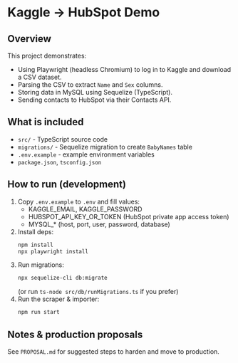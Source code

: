 # Kaggle -> HubSpot Demo
## Overview
This project demonstrates:
- Using Playwright (headless Chromium) to log in to Kaggle and download a CSV dataset.
- Parsing the CSV to extract `Name` and `Sex` columns.
- Storing data in MySQL using Sequelize (TypeScript).
- Sending contacts to HubSpot via their Contacts API.

## What is included
- `src/` - TypeScript source code
- `migrations/` - Sequelize migration to create `BabyNames` table
- `.env.example` - example environment variables
- `package.json`, `tsconfig.json`

## How to run (development)
1. Copy `.env.example` to `.env` and fill values:
   - KAGGLE_EMAIL, KAGGLE_PASSWORD
   - HUBSPOT_API_KEY_OR_TOKEN (HubSpot private app access token)
   - MYSQL_* (host, port, user, password, database)
2. Install deps:
   ```bash
   npm install
   npx playwright install
   ```
3. Run migrations:
   ```bash
   npx sequelize-cli db:migrate
   ```
   (or run `ts-node src/db/runMigrations.ts` if you prefer)
4. Run the scraper & importer:
   ```bash
   npm run start
   ```
## Notes & production proposals
See `PROPOSAL.md` for suggested steps to harden and move to production.
